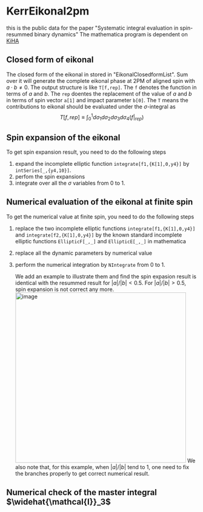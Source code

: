 # KerrEikonal2pm
this is the public data for the paper "Systematic integral evaluation in spin-resummed binary dynamics" The mathematica program is dependent on [KiHA](https://github.com/AmplitudeGravity/kinematicHopfAlgebra) 

## Closed form of eikonal
The closed form of the eikonal in stored in "EikonalClosedformList". Sum over it will generate the complete eikonal phase at 2PM of aligned spin with $a\cdot b\neq 0$. The output structure is like `T[f,rep]`. The `f` denotes the function in terms of $a$ and $b$. The `rep` doentes the replacement of the value of $a$ and $b$ in terms of spin vector `a[1]` and impact parameter `b[0]`.  The `T` means the contributions to eikonal should be evaluated under the $\sigma$-integral as $$T[f,rep]\equiv\int_0^1 d\sigma_1d\sigma_2d\sigma_3d\sigma_4 (f|_{rep}) $$ 

## Spin expansion of the eikonal
To get spin expansion result, you need to do the following steps
1. expand the incomplete elliptic function `integrate[f1,{K[1],0,y4}]` by `intSeries[_,{y4,10}]`.
2. perfom the spin expansions
3. integrate over all the $\sigma$ variables from 0 to 1. 



## Numerical evaluation of the eikonal at finite spin
To get the numerical value at finite spin, you need to do the following steps 
1. replace the two incomplete elliptic functions `integrate[f1,{K[1],0,y4}]` and `integrate[f2,{K[1],0,y4}]` by the known standard incomplete elliptic functions `EllipticF[_,_]` and `EllipticE[_,_]` in mathematica
2. replace all the dynamic parameters by numerical value
3. perform the numerical integration by `NIntegrate` from 0 to 1.

   We add an example to illustrate them and find the spin expasion result is identical with the resummed result for $|a|/|b|<0.5$. For $|a|/|b|>0.5$, spin expansion is not correct any more. 
   <img width="450" alt="image" src="https://github.com/AmplitudeGravity/KerrEikonal2pm/assets/48633803/b6ac8d6b-86d1-4581-a81e-2bb2651a9d98">
   We also note that, for this example, when $|a|/|b|$ tend to 1, one need to fix the branches properly to get correct numerical result.  

   


## Numerical check of the master integral $\widehat{\mathcal{I}}_3$
